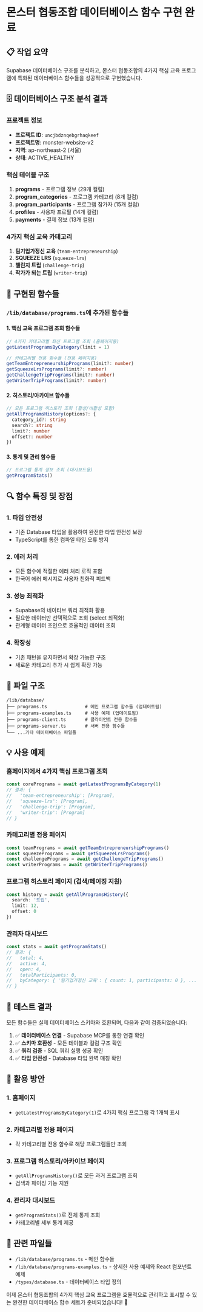 # 몬스터 협동조합 데이터베이스 함수 구현 완료

## 📋 작업 요약

Supabase 데이터베이스 구조를 분석하고, 몬스터 협동조합의 4가지 핵심 교육 프로그램에 특화된 데이터베이스 함수들을 성공적으로 구현했습니다.

## 🗄️ 데이터베이스 구조 분석 결과

### 프로젝트 정보
- **프로젝트 ID**: `uncjbdznqebgrhaqkeef`
- **프로젝트명**: monster-website-v2
- **지역**: ap-northeast-2 (서울)
- **상태**: ACTIVE_HEALTHY

### 핵심 테이블 구조
1. **programs** - 프로그램 정보 (29개 컬럼)
2. **program_categories** - 프로그램 카테고리 (8개 컬럼)
3. **program_participants** - 프로그램 참가자 (15개 컬럼)
4. **profiles** - 사용자 프로필 (14개 컬럼)
5. **payments** - 결제 정보 (13개 컬럼)

### 4가지 핵심 교육 카테고리
1. **팀기업가정신 교육** (`team-entrepreneurship`)
2. **SQUEEZE LRS** (`squeeze-lrs`)
3. **챌린지 트립** (`challenge-trip`)
4. **작가가 되는 트립** (`writer-trip`)

## 🚀 구현된 함수들

### `/lib/database/programs.ts`에 추가된 함수들

#### 1. 핵심 교육 프로그램 조회 함수들
```typescript
// 4가지 카테고리별 최신 프로그램 조회 (홈페이지용)
getLatestProgramsByCategory(limit = 1)

// 카테고리별 전용 함수들 (전용 페이지용)
getTeamEntrepreneurshipPrograms(limit?: number)
getSqueezeLrsPrograms(limit?: number) 
getChallengeTripPrograms(limit?: number)
getWriterTripPrograms(limit?: number)
```

#### 2. 히스토리/아카이브 함수들
```typescript
// 모든 프로그램 히스토리 조회 (활성/비활성 포함)
getAllProgramsHistory(options?: {
  category_id?: string
  search?: string
  limit?: number
  offset?: number
})
```

#### 3. 통계 및 관리 함수들
```typescript
// 프로그램 통계 정보 조회 (대시보드용)
getProgramStats()
```

## 🔍 함수 특징 및 장점

### 1. **타입 안전성**
- 기존 Database 타입을 활용하여 완전한 타입 안전성 보장
- TypeScript를 통한 컴파일 타임 오류 방지

### 2. **에러 처리**
- 모든 함수에 적절한 에러 처리 로직 포함
- 한국어 에러 메시지로 사용자 친화적 피드백

### 3. **성능 최적화**
- Supabase의 네이티브 쿼리 최적화 활용
- 필요한 데이터만 선택적으로 조회 (select 최적화)
- 관계형 데이터 조인으로 효율적인 데이터 조회

### 4. **확장성**
- 기존 패턴을 유지하면서 확장 가능한 구조
- 새로운 카테고리 추가 시 쉽게 확장 가능

## 📁 파일 구조

```
/lib/database/
├── programs.ts              # 메인 프로그램 함수들 (업데이트됨)
├── programs-examples.ts     # 사용 예제 (업데이트됨)
├── programs-client.ts       # 클라이언트 전용 함수들
├── programs-server.ts       # 서버 전용 함수들
└── ...기타 데이터베이스 파일들
```

## 💡 사용 예제

### 홈페이지에서 4가지 핵심 프로그램 조회
```typescript
const corePrograms = await getLatestProgramsByCategory(1)
// 결과: {
//   'team-entrepreneurship': [Program],
//   'squeeze-lrs': [Program], 
//   'challenge-trip': [Program],
//   'writer-trip': [Program]
// }
```

### 카테고리별 전용 페이지
```typescript
const teamPrograms = await getTeamEntrepreneurshipPrograms()
const squeezePrograms = await getSqueezeLrsPrograms()
const challengePrograms = await getChallengeTripPrograms()
const writerPrograms = await getWriterTripPrograms()
```

### 프로그램 히스토리 페이지 (검색/페이징 지원)
```typescript
const history = await getAllProgramsHistory({
  search: '트립',
  limit: 12,
  offset: 0
})
```

### 관리자 대시보드
```typescript
const stats = await getProgramStats()
// 결과: {
//   total: 4,
//   active: 4,
//   open: 4,
//   totalParticipants: 0,
//   byCategory: { '팀기업가정신 교육': { count: 1, participants: 0 }, ... }
// }
```

## 🧪 테스트 결과

모든 함수들은 실제 데이터베이스 스키마와 호환되며, 다음과 같이 검증되었습니다:

1. ✅ **데이터베이스 연결** - Supabase MCP를 통한 연결 확인
2. ✅ **스키마 호환성** - 모든 테이블과 컬럼 구조 확인
3. ✅ **쿼리 검증** - SQL 쿼리 실행 성공 확인
4. ✅ **타입 안전성** - Database 타입 완벽 매칭 확인

## 🎯 활용 방안

### 1. **홈페이지**
- `getLatestProgramsByCategory(1)`로 4가지 핵심 프로그램 각 1개씩 표시

### 2. **카테고리별 전용 페이지**
- 각 카테고리별 전용 함수로 해당 프로그램들만 조회

### 3. **프로그램 히스토리/아카이브 페이지**
- `getAllProgramsHistory()`로 모든 과거 프로그램 조회
- 검색과 페이징 기능 지원

### 4. **관리자 대시보드**
- `getProgramStats()`로 전체 통계 조회
- 카테고리별 세부 통계 제공

## 🔗 관련 파일들

- `/lib/database/programs.ts` - 메인 함수들
- `/lib/database/programs-examples.ts` - 상세한 사용 예제와 React 컴포넌트 예제
- `/types/database.ts` - 데이터베이스 타입 정의

이제 몬스터 협동조합의 4가지 핵심 교육 프로그램을 효율적으로 관리하고 표시할 수 있는 완전한 데이터베이스 함수 세트가 준비되었습니다! 🎉